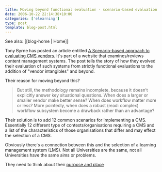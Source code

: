 ```yaml
---
title: Moving beyond functional evaluation - scenario-based evaluation
date: 2006-10-22 22:14:38+10:00
categories: ['elearning']
type: post
template: blog-post.html
---
```


See also: [[blog-home | Home]]

Tony Byrne has posted an article entitled [A Scenario-based approach to evaluating CMS vendors](http://www.cmswatch.com/Feature/153-Selecting-CMS-Tools?source=RSS). It's part of a website that examines/reviews content management systems. The post tells the story of how they evolved their evaluation of such systems from strictly functional evaluations to the addition of "vendor intangibles" and beyond.

Their reason for moving beyond this?

> But still, the methodology remains incomplete, because it doesn't explicitly answer key situational questions. When does a larger or smaller vendor make better sense? When does workflow matter more or less? More pointedly, when does a robust (read: complex) workflow subsystem become a drawback rather than an advantage?

Their solution is to add 12 common scenarios for implementing a CMS. Essentially 12 different type of contexts/organisations requiring a CMS and a list of the characteristics of those organisations that differ and may effect the selection of a CMS.

Obviously there's a connection between this and the selection of a learning management system (LMS). Not all Universities are the same, not all Universities have the same aims or problems.

They need to think about their [purpose and place](http://cq-pan.cqu.edu.au/david-jones/blog/?p=59)